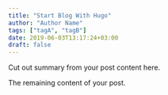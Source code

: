 ```yaml
---
title: "Start Blog With Hugo"
author: "Author Name"
tags: ["tagA", "tagB"]
date: 2019-06-03T13:17:24+03:00
draft: false
---
```


Cut out summary from your post content here.

<!--more-->

The remaining content of your post.
